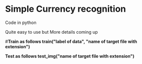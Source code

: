 # Simple Currency recognition
Code in python 

Quite easy to use but More details coming up

#**Train as follows train("label of data", "name of target file with extension")**


**Test as follows test_img("name of target file with extension")**

